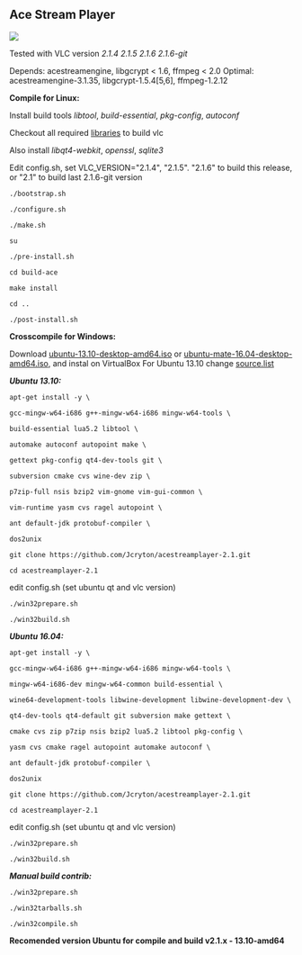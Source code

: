 Ace Stream Player
-----------------

![](https://o9.icdn.ru/j/jcryton/9/64309749PrO.jpg)

Tested with VLC version *2.1.4   2.1.5   2.1.6   2.1.6-git*

Depends: acestreamengine, libgcrypt < 1.6, ffmpeg < 2.0
Optimal: acestreamengine-3.1.35, libgcrypt-1.5.4[5,6], ffmpeg-1.2.12

**Compile for Linux:** 

Install build tools *libtool*, *build-essential*, *pkg-config*, *autoconf*

Checkout all required [libraries] to build vlc

Also install *libqt4-webkit*, *openssl*, *sqlite3*

Edit config.sh, set VLC_VERSION="2.1.4", "2.1.5". "2.1.6" to build this release,
 or "2.1" to build last 2.1.6-git version

`./bootstrap.sh`

`./configure.sh`

`./make.sh`

`su`

`./pre-install.sh`

`cd build-ace`

`make install`

`cd ..`

`./post-install.sh`


**Crosscompile for Windows:**

Download [ubuntu-13.10-desktop-amd64.iso] or [ubuntu-mate-16.04-desktop-amd64.iso], and instal on VirtualBox
For Ubuntu 13.10 change [source.list]


***Ubuntu 13.10:***

`apt-get install -y \`

`gcc-mingw-w64-i686 g++-mingw-w64-i686 mingw-w64-tools \`

`build-essential lua5.2 libtool \`

`automake autoconf autopoint make \`

`gettext pkg-config qt4-dev-tools git \`

`subversion cmake cvs wine-dev zip \`

`p7zip-full nsis bzip2 vim-gnome vim-gui-common \`

`vim-runtime yasm cvs ragel autopoint \`

`ant default-jdk protobuf-compiler \`

`dos2unix`

`git clone https://github.com/Jcryton/acestreamplayer-2.1.git`

`cd acestreamplayer-2.1`

edit config.sh (set ubuntu qt and vlc version)

`./win32prepare.sh`

`./win32build.sh`

***Ubuntu 16.04:***

`apt-get install -y \`

`gcc-mingw-w64-i686 g++-mingw-w64-i686 mingw-w64-tools \`

`mingw-w64-i686-dev mingw-w64-common build-essential \`

`wine64-development-tools libwine-development libwine-development-dev \`

`qt4-dev-tools qt4-default git subversion make gettext \`

`cmake cvs zip p7zip nsis bzip2 lua5.2 libtool pkg-config \`

`yasm cvs cmake ragel autopoint automake autoconf \`

`ant default-jdk protobuf-compiler \`

`dos2unix`

`git clone https://github.com/Jcryton/acestreamplayer-2.1.git`

`cd acestreamplayer-2.1`

edit config.sh (set ubuntu qt and vlc version)

`./win32prepare.sh`

`./win32build.sh`

***Manual build contrib:***

`./win32prepare.sh`

`./win32tarballs.sh`

`./win32compile.sh`


**Recomended version Ubuntu for compile and build v2.1.x - 13.10-amd64**

[libraries]:https://wiki.videolan.org/Contrib_Status/
[ubuntu-13.10-desktop-amd64.iso]:http://old-releases.ubuntu.com/releases/13.10/ubuntu-13.10-desktop-amd64.iso
[ubuntu-mate-16.04-desktop-amd64.iso]:https://mirror.yandex.ru/ubuntu-cdimage/ubuntu-mate/releases/16.04/release/ubuntu-mate-16.04-desktop-amd64.iso
[source.list]:https://askubuntu.com/questions/91815/how-to-install-software-or-upgrade-from-an-old-unsupported-release

